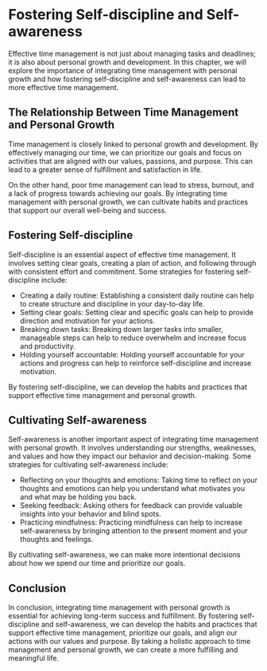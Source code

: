 # Fostering Self-discipline and Self-awareness

Effective time management is not just about managing tasks and deadlines; it is also about personal growth and development. In this chapter, we will explore the importance of integrating time management with personal growth and how fostering self-discipline and self-awareness can lead to more effective time management.

The Relationship Between Time Management and Personal Growth
------------------------------------------------------------

Time management is closely linked to personal growth and development. By effectively managing our time, we can prioritize our goals and focus on activities that are aligned with our values, passions, and purpose. This can lead to a greater sense of fulfillment and satisfaction in life.

On the other hand, poor time management can lead to stress, burnout, and a lack of progress towards achieving our goals. By integrating time management with personal growth, we can cultivate habits and practices that support our overall well-being and success.

Fostering Self-discipline
-------------------------

Self-discipline is an essential aspect of effective time management. It involves setting clear goals, creating a plan of action, and following through with consistent effort and commitment. Some strategies for fostering self-discipline include:

* Creating a daily routine: Establishing a consistent daily routine can help to create structure and discipline in your day-to-day life.
* Setting clear goals: Setting clear and specific goals can help to provide direction and motivation for your actions.
* Breaking down tasks: Breaking down larger tasks into smaller, manageable steps can help to reduce overwhelm and increase focus and productivity.
* Holding yourself accountable: Holding yourself accountable for your actions and progress can help to reinforce self-discipline and increase motivation.

By fostering self-discipline, we can develop the habits and practices that support effective time management and personal growth.

Cultivating Self-awareness
--------------------------

Self-awareness is another important aspect of integrating time management with personal growth. It involves understanding our strengths, weaknesses, and values and how they impact our behavior and decision-making. Some strategies for cultivating self-awareness include:

* Reflecting on your thoughts and emotions: Taking time to reflect on your thoughts and emotions can help you understand what motivates you and what may be holding you back.
* Seeking feedback: Asking others for feedback can provide valuable insights into your behavior and blind spots.
* Practicing mindfulness: Practicing mindfulness can help to increase self-awareness by bringing attention to the present moment and your thoughts and feelings.

By cultivating self-awareness, we can make more intentional decisions about how we spend our time and prioritize our goals.

Conclusion
----------

In conclusion, integrating time management with personal growth is essential for achieving long-term success and fulfillment. By fostering self-discipline and self-awareness, we can develop the habits and practices that support effective time management, prioritize our goals, and align our actions with our values and purpose. By taking a holistic approach to time management and personal growth, we can create a more fulfilling and meaningful life.
